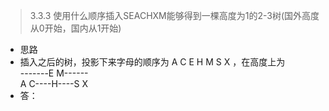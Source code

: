 > 3.3.3
> 使用什么顺序插入SEACHXM能够得到一棵高度为1的2-3树(国外高度从0开始，国内从1开始)

- 思路
- 插入之后的树，投影下来字母的顺序为 A C E H M S X ，在高度上为  
    -------E M------  
  A C----H----S X  
- 答：
    

 
   